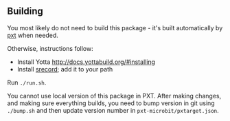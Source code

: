 ## Building

You most likely do not need to build this package - it's built automatically
by [pxt](https://pxt.io) when needed.

Otherwise, instructions follow:

- Install Yotta http://docs.yottabuild.org/#installing
- Install [srecord](http://srecord.sourceforge.net/); add it to your path

Run `./run.sh`.

You cannot use local version of this package in PXT. After making changes,
and making sure everything builds, you need to bump version in git
using `./bump.sh` and then update version number in `pxt-microbit/pxtarget.json`.

